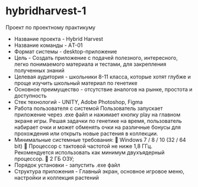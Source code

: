 # hybridharvest-1
Проект по проектному практикуму
- Название проекта - Hybrid Harvest
- Название команды - AТ-01
- Формат системы - desktop-приложение
- Цель - Создать приложение с подачей полезного, интересного, легко понимаемого  материала и тестами, для закрепления полученных знаний
- Целевая аудитория - школьники 8-11 класса, которые хотят глубже и проще изучить школьный материал по генетике
- Основное преимущество - отсутствие аналогов на рынке, простота и доступность
- Стек технологий - UNITY, Adobe Photoshop, Figma
- Работа пользователя с системой
Пользователь запускает приложение через .exe файл и нажимает кнопку play на главном экране игры. Решая задачки по генетике на время, пользователь набирает очки и может обменять очки на различные бонусы для прохождения или открыть новые растения в коллекции.
- Минимальные системные требования:
	Windows 7 / 8 / 10 (32 / 64 bit)
	Процессор с тактовой частотой не ниже 1,8 ГГц. Рекомендуется использовать как минимум двухъядерный процессор.
	2 ГБ ОЗУ; 
- Порядок установки - запустить .exe файл
- Структура приложения - Главный экран, основное игровое меню, настройки и коллекция растений

